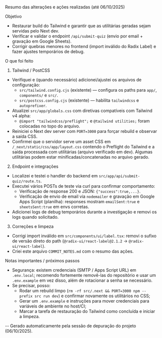 Resumo das alterações e ações realizadas (até 06/10/2025)

Objetivo
- Restaurar build do Tailwind e garantir que as utilitárias geradas sejam servidas pelo Next dev.
- Verificar e validar o endpoint `/api/submit-quiz` (envio por email + gravação em Google Sheets).
- Corrigir quebras menores no frontend (import inválido do Radix Label) e fazer ajustes temporários de debug.

O que foi feito

1. Tailwind / PostCSS
- Verifiquei e (quando necessário) adicionei/ajustei os arquivos de configuração:
  - `src/tailwind.config.cjs` (existente) — configura os paths para `app/`, `components/` e `src/`.
  - `src/postcss.config.cjs` (existente) — habilita `tailwindcss` e `autoprefixer`.
- Atualizei `src/app/globals.css` com diretivas compatíveis com Tailwind v4 alpha:
  - `@import "tailwindcss/preflight";` e `@tailwind utilities;` foram colocadas no topo do arquivo.
- Reiniciei o Next dev server com `PORT=3000` para forçar rebuild e observar a saída CSS.
- Confirmei que o servidor serve um asset CSS em `/_next/static/css/app/layout.css` contendo o Preflight do Tailwind e a saída processada com utilitárias (arquivo verificado em dev). Algumas utilitárias podem estar minificadas/concatenadas no arquivo gerado.

2. Endpoint e integrações
- Localizei e testei o handler do backend em `src/app/api/submit-quiz/route.ts`.
- Executei vários POSTs de teste via curl para confirmar comportamento:
  - Verificação de response 200 e JSON: `{"success":true,...}`.
  - Verificação de envio de email via `nodemailer` e gravação em Google Apps Script (planilha): responses mostram `emailSent:true` e `sheetsSent:true` em envs corretas.
- Adicionei logs de debug temporários durante a investigação e removi os logs quando solicitado.

3. Correções e limpeza
- Corrigi import inválido em `src/components/ui/label.tsx`: removi o sufixo de versão direto do path (`@radix-ui/react-label@2.1.2` → `@radix-ui/react-label`).
- Criei este arquivo `COMMIT_NOTES.md` com o resumo das ações.

Notas importantes / próximos passos
- Segurança: existem credenciais (SMTP / Apps Script URL) em `.env.local`; recomendo fortemente removê-las do repositório e usar um `.env.example` em vez disso, além de rotacionar a senha se necessário.
- Se precisar, posso:
  - Rodar um rebuild limpo (`rm -rf src/.next && PORT=3000 npm --prefix src run dev`) e confirmar novamente os utilitários no CSS;
  - Gerar um `.env.example` e instruções para mover credenciais para variáveis de ambiente no host/CI;
  - Marcar a tarefa de restauração do Tailwind como concluída e iniciar a limpeza.

--
Gerado automaticamente pela sessão de depuração do projeto (06/10/2025).